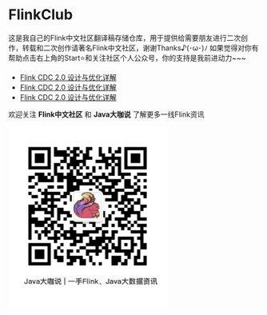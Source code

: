 # FlinkClub
这是我自己的Flink中文社区翻译稿存储仓库，用于提供给需要朋友进行二次创作，转载和二次创作请著名Flink中文社区，谢谢Thanks♪(･ω･)ﾉ
如果觉得对你有帮助点击右上角的Start⭐和关注社区个人公众号️，你的支持是我前进动力~~~


- [Flink CDC 2.0 设计与优化详解](https://mp.weixin.qq.com/s/iwY5975XXp7QOBeV0q4TfQ)
- [Flink CDC 2.0 设计与优化详解](https://mp.weixin.qq.com/s/iwY5975XXp7QOBeV0q4TfQ)
- [Flink CDC 2.0 设计与优化详解](https://mp.weixin.qq.com/s/iwY5975XXp7QOBeV0q4TfQ)


欢迎关注 **Flink中文社区** 和 **Java大咖说** 了解更多一线Flink资讯



<img src="./imgs/java_talkfun.png" alt="flink-china" style="zoom:40%;" />
